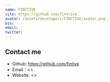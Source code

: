 ```yaml
---
name: FINCTIVE
site: https://github.com/fintcive
avatar: /assets/developers/FINCTIVE/avatar.png
bio: 
email: 
twitter: 
---
```


## Contact me

- Github: <https://github.com/fintive>
- Email：<>
- Website: <>
  